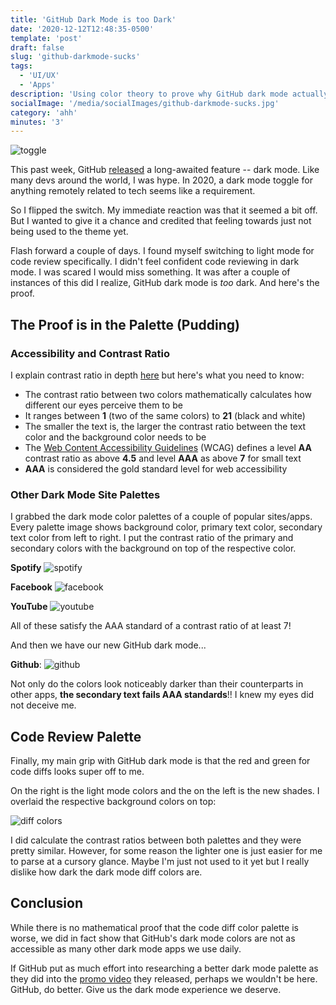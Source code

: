 ```yaml
---
title: 'GitHub Dark Mode is too Dark'
date: '2020-12-12T12:48:35-0500'
template: 'post'
draft: false
slug: 'github-darkmode-sucks'
tags:
  - 'UI/UX'
  - 'Apps'
description: 'Using color theory to prove why GitHub dark mode actually sucks'
socialImage: '/media/socialImages/github-darkmode-sucks.jpg'
category: 'ahh'
minutes: '3'
---
```


![toggle](/media/socialImages/github-darkmode-sucks.jpg)

This past week, GitHub [released](https://twitter.com/github/status/1336362679506784256) a long-awaited feature -- dark mode. Like many devs around the world, I was hype. In 2020, a dark mode toggle for anything remotely related to tech seems like a requirement.

So I flipped the switch. My immediate reaction was that it seemed a bit off. But I wanted to give it a chance and credited that feeling towards just not being used to the theme yet.

Flash forward a couple of days. I found myself switching to light mode for code review specifically. I didn't feel confident code reviewing in dark mode. I was scared I would miss something. It was after a couple of instances of this did I realize, GitHub dark mode is _too_ dark. And here's the proof.

## The Proof is in the Palette (Pudding)

### Accessibility and Contrast Ratio

I explain contrast ratio in depth [here](https://blog.karenying.com/posts/boost-visual-accessibility-by-auto-flipping-text-color#wcag-and-contrast-ratio) but here's what you need to know:

- The contrast ratio between two colors mathematically calculates how different our eyes perceive them to be
- It ranges between **1** (two of the same colors) to **21** (black and white)
- The smaller the text is, the larger the contrast ratio between the text color and the background color needs to be
- The [Web Content Accessibility Guidelines](https://www.w3.org/WAI/standards-guidelines/wcag/) (WCAG) defines a level **AA** contrast ratio as above **4.5** and level **AAA** as above **7** for small text
- **AAA** is considered the gold standard level for web accessibility

### Other Dark Mode Site Palettes

I grabbed the dark mode color palettes of a couple of popular sites/apps. Every palette image shows background color, primary text color, secondary text color from left to right. I put the contrast ratio of the primary and secondary colors with the background on top of the respective color.

**Spotify**
![spotify](/media/github-darkmode-sucks/spotify.png)

**Facebook**
![facebook](/media/github-darkmode-sucks/facebook.png)

**YouTube**
![youtube](/media/github-darkmode-sucks/youtube.png)

All of these satisfy the AAA standard of a contrast ratio of at least 7!

And then we have our new GitHub dark mode...

**Github**:
![github](/media/github-darkmode-sucks/github.png)

Not only do the colors look noticeably darker than their counterparts in other apps, **the secondary text fails AAA standards**!! I knew my eyes did not deceive me.

## Code Review Palette

Finally, my main grip with GitHub dark mode is that the red and green for code diffs looks super off to me.

On the right is the light mode colors and the on the left is the new shades. I overlaid the respective background colors on top:

![diff colors](/media/github-darkmode-sucks/diff.png)

I did calculate the contrast ratios between both palettes and they were pretty similar. However, for some reason the lighter one is just easier for me to parse at a cursory glance. Maybe I'm just not used to it yet but I really dislike how dark the dark mode diff colors are.

## Conclusion

While there is no mathematical proof that the code diff color palette is worse, we did in fact show that GitHub's dark mode colors are not as accessible as many other dark mode apps we use daily.

If GitHub put as much effort into researching a better dark mode palette as they did into the [promo video](https://twitter.com/github/status/1336362679506784256) they released, perhaps we wouldn't be here. GitHub, do better. Give us the dark mode experience we deserve.

